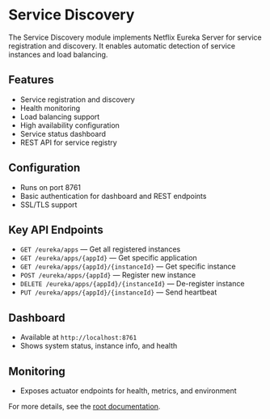 # Service Discovery

The Service Discovery module implements Netflix Eureka Server for service registration and discovery. It enables automatic detection of service instances and load balancing.

## Features

- Service registration and discovery
- Health monitoring
- Load balancing support
- High availability configuration
- Service status dashboard
- REST API for service registry

## Configuration

- Runs on port 8761
- Basic authentication for dashboard and REST endpoints
- SSL/TLS support

## Key API Endpoints

- `GET /eureka/apps` — Get all registered instances
- `GET /eureka/apps/{appId}` — Get specific application
- `GET /eureka/apps/{appId}/{instanceId}` — Get specific instance
- `POST /eureka/apps/{appId}` — Register new instance
- `DELETE /eureka/apps/{appId}/{instanceId}` — De-register instance
- `PUT /eureka/apps/{appId}/{instanceId}` — Send heartbeat

## Dashboard

- Available at `http://localhost:8761`
- Shows system status, instance info, and health

## Monitoring

- Exposes actuator endpoints for health, metrics, and environment

For more details, see the [root documentation](./root.md).

